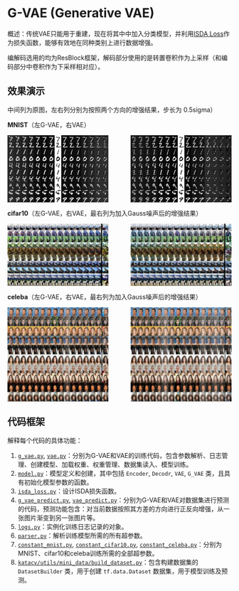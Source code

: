 # G-VAE (Generative VAE)

概述：传统VAE只能用于重建，现在将其中中加入分类模型，并利用[ISDA Loss](https://zhuanlan.zhihu.com/p/344953635?utm_id=0)作为损失函数，能够有效地在同种类别上进行数据增强。

编解码选用的均为ResBlock框架，解码部分使用的是转置卷积作为上采样（和编码部分中卷积作为下采样相对应）。

## 效果演示

中间列为原图，左右列分别为按照两个方向的增强结果，步长为 0.5sigma）

**MNIST**（左G-VAE，右VAE）

<div style="display: flex; flex-wrap: nowrap; justify-content: space-between;">
    <img src="../../archives/figures/G-VAE_MNIST_aug.jpg" alt="G-VAE对MNIST进行数据增强" width="45%" />
    <img src="../../archives/figures/VAE_MNIST_aug.jpg" alt="VAE对MNIST进行数据增强" width="45%" />
</div>


**cifar10**（左G-VAE，右VAE，最右列为加入Gauss噪声后的增强结果）

<div style="display: flex; flex-wrap: nowrap; justify-content: space-between;">
    <img src="../../archives/figures/G-VAE_cifar10_aug.jpg" alt="G-VAE对MNIST进行数据增强" width="45%" />
    <img src="../../archives/figures/VAE_cifar10_aug.jpg" alt="VAE对MNIST进行数据增强" width="45%" />
</div>

**celeba**（左G-VAE，右VAE，最右列为加入Gauss噪声后的增强结果）

<div style="display: flex; flex-wrap: nowrap; justify-content: space-between;">
    <img src="../../archives/figures/G-VAE_celeba_aug.jpg" alt="G-VAE对MNIST进行数据增强" width="45%" />
    <img src="../../archives/figures/VAE_celeba_aug.jpg" alt="VAE对MNIST进行数据增强" width="45%" />
</div>

## 代码框架

解释每个代码的具体功能：

1. [`g_vae.py`](/katacv/G_VAE/g_vae.py), [`vae.py`](/katacv/G_VAE/vae.py)：分别为G-VAE和VAE的训练代码，包含参数解析、日志管理、创建模型、加载权重、权重管理、数据集读入、模型训练。
2. [`model.py`](/katacv/G_VAE/model.py)：模型定义和创建，其中包括 `Encoder`, `Decodr`, `VAE`, `G_VAE` 类，且具有初始化模型参数的函数。
3. [`isda_loss.py`](/katacv/G_VAE/isda_loss.py)：设计ISDA损失函数。
4. [`g_vae_predict.py`](/katacv/G_VAE/g_vae_predict.py), [`vae_predict.py`](/katacv/G_VAE/vae_predict.py)：分别为G-VAE和VAE对数据集进行预测的代码，预测功能包含：对当前数据按照其方差的方向进行正反向增强，从一张图片渐变到另一张图片等。
5. [`logs.py`](/katacv/G_VAE/logs.py)：实例化训练日志记录的对象。
6. [`parser.py`](/katacv/G_VAE/parser.py)：解析训练模型所需的所有超参数。
7. [`constant_mnist.py`](/katacv/G_VAE/constant_mnist.py), [`constant_cifar10.py`](/katacv/G_VAE/constant_cifar10.py), [`constant_celeba.py`](/katacv/G_VAE/constant_celeba.py)：分别为MNIST、cifar10和celeba训练所需的全部超参数。
8. [`katacv/utils/mini_data/build_dataset.py`](/katacv/utils/mini_data/build_dataset.py)：包含构建数据集的 `DatasetBuilder` 类，用于创建 `tf.data.Dataset` 数据集，用于模型训练及预测。

